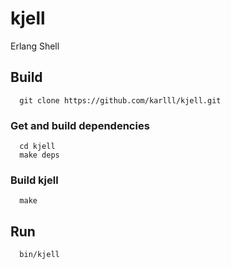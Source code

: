 kjell
=====

Erlang Shell

## Build
~~~
  git clone https://github.com/karlll/kjell.git
~~~  
### Get and build dependencies
~~~
  cd kjell
  make deps
~~~  
### Build kjell
~~~
  make
~~~  
## Run
~~~
  bin/kjell
~~~